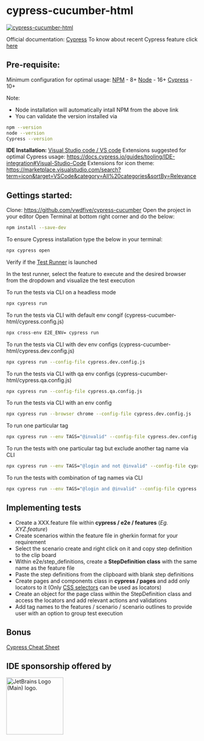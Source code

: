 # cypress-cucumber-html

[![cypress-cucumber-html](https://img.shields.io/endpoint?url=https://cloud.cypress.io/badge/detailed/d1dmex&style=flat&logo=cypress)](https://cloud.cypress.io/projects/d1dmex/runs)

Official documentation: [Cypress](https://docs.cypress.io)
To know about recent Cypress feature click [here](https://www.cypress.io/features/)

## Pre-requisite:

Minimum configuration for optimal usage:
[NPM](https://www.npmjs.com) -  8+
[Node](https://nodejs.org/en/download/) - 16+
[Cypress](https://github.com/cypress-io/cypress/releases) - 10+

Note: 
- Node installation will automatically intall NPM from the above link
- You can validate the version installed via
```bash 
npm --version
node --version
Cypress --version
```

**IDE Installation:** [Visual Studio code / VS code](https://code.visualstudio.com)
Extensions suggested for optimal Cypress usage: https://docs.cypress.io/guides/tooling/IDE-integration#Visual-Studio-Code
Extensions for icon theme: https://marketplace.visualstudio.com/search?term=icon&target=VSCode&category=All%20categories&sortBy=Relevance

## Gettings started:

Clone: https://github.com/vwdfive/cypress-cucumber
Open the project in your editor
Open Terminal at bottom right corner and do the below:
```bash 
npm install --save-dev
```
To ensure Cypress installation type the below in your terminal:
```bash 
npx cypress open
```
Verify if the [Test Runner](https://docs.cypress.io/guides/core-concepts/test-runner#Overview) is launched

In the test runner, select the feature to execute and the desired browser from the dropdown and visualize the test execution

To run the tests via CLI on a headless mode
```bash 
npx cypress run
```

To run the tests via CLI with default env congif (cypress-cucumber-html/cypress.config.js)
```bash 
npx cross-env E2E_ENV= cypress run
```

To run the tests via CLI with dev env configs (cypress-cucumber-html/cypress.dev.config.js)
```bash 
npx cypress run --config-file cypress.dev.config.js
```

To run the tests via CLI with qa env configs (cypress-cucumber-html/cypress.qa.config.js)
```bash 
npx cypress run --config-file cypress.qa.config.js
```

To run the tests via CLI with an env config
```bash 
npx cypress run --browser chrome --config-file cypress.dev.config.js
```

To run one particular tag
```bash 
npx cypress run --env TAGS="@invalid" --config-file cypress.dev.config.js
```

To run the tests with one particular tag but exclude another tag name via CLI
```bash 
npx cypress run --env TAGS="@login and not @invalid" --config-file cypress.dev.config.js
```

To run the tests with combination of tag names via CLI
```bash 
npx cypress run --env TAGS="@login and @invalid" --config-file cypress.dev.config.js
```


## Implementing tests

- Create a XXX.feature file within **cypress / e2e / features** (*Eg. XYZ.feature*)
- Create scenarios within the feature file in gherkin format for your requirement 
- Select the scenario create and right click on it and copy step definition to the clip board
- Within e2e/step_definitions, create a **StepDefinition class** with the same name as the feature file
- Paste the step definitions from the clipboard with blank step definitions
- Create pages and components class in **cypress / pages** and add only locators to it (Only [CSS selectors](https://saucelabs.com/resources/articles/selenium-tips-css-selectors) can be used as locators)
- Create an object for the page class within the StepDefinition class and access the locators and add relevant actions and validations 
- Add tag names to the features / scenario / scenario outlines to provide user with an option to group test execution

## Bonus
[Cypress Cheat Sheet](https://chercher.tech/cypress-io/cheat-sheet-cypress-io)

## IDE sponsorship offered by
<a href="https://jb.gg/OpenSourceSupport">
<img src="https://resources.jetbrains.com/storage/products/company/brand/logos/jb_beam.png" alt="JetBrains Logo (Main) logo." style="width:150px;" />  </a>
